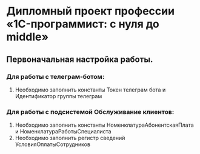 # Дипломный проект профессии «1C-программист: с нуля до middle»
## Первоначальная настройка работы.
### Для работы с телеграм-ботом:
1. Необходимо заполнить константы Токен телеграм бота и Идентификатор группы телеграм
### Для работы с подсистемой Обслуживание клиентов:
1. Необходимо заполнить константы НоменклатураАбонентскаяПлата и НоменклатураРаботыСпециалиста
2. Необходимо заполнить регистр сведений УсловияОплатыСотрудников
